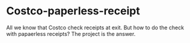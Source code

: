 # Costco-paperless-receipt
All we know that Costco check receipts at exit. But how to do the check with papaerless receipts? The project is the answer.
